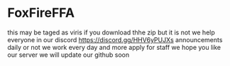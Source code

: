 # FoxFireFFA
this may be taged as viris if you download thhe zip but it is not
we help everyone in our discord https://discord.gg/HHV6yPUJXs announcements daily or not
we work every day and more apply for staff we hope you like our server
we will update our github soon
